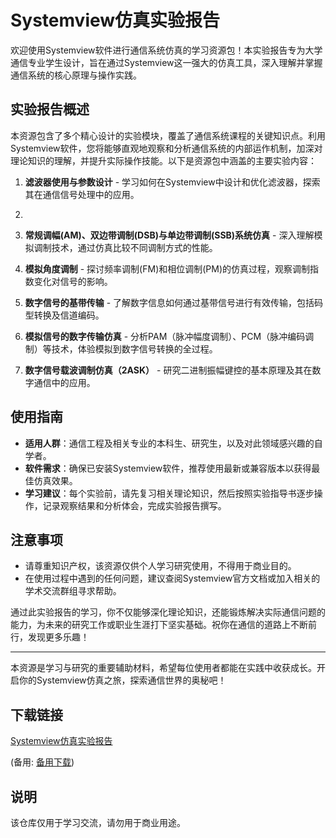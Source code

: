 # Systemview仿真实验报告

欢迎使用Systemview软件进行通信系统仿真的学习资源包！本实验报告专为大学通信专业学生设计，旨在通过Systemview这一强大的仿真工具，深入理解并掌握通信系统的核心原理与操作实践。

## 实验报告概述

本资源包含了多个精心设计的实验模块，覆盖了通信系统课程的关键知识点。利用Systemview软件，您将能够直观地观察和分析通信系统的内部运作机制，加深对理论知识的理解，并提升实际操作技能。以下是资源包中涵盖的主要实验内容：

1. **滤波器使用与参数设计** - 学习如何在Systemview中设计和优化滤波器，探索其在通信信号处理中的应用。
2.    
2. **常规调幅(AM)、双边带调制(DSB)与单边带调制(SSB)系统仿真** - 深入理解模拟调制技术，通过仿真比较不同调制方式的性能。

3. **模拟角度调制** - 探讨频率调制(FM)和相位调制(PM)的仿真过程，观察调制指数变化对信号的影响。

4. **数字信号的基带传输** - 了解数字信息如何通过基带信号进行有效传输，包括码型转换及信道编码。

5. **模拟信号的数字传输仿真** - 分析PAM（脉冲幅度调制）、PCM（脉冲编码调制）等技术，体验模拟到数字信号转换的全过程。

6. **数字信号载波调制仿真（2ASK）** - 研究二进制振幅键控的基本原理及其在数字通信中的应用。

## 使用指南

- **适用人群**：通信工程及相关专业的本科生、研究生，以及对此领域感兴趣的自学者。
- **软件需求**：确保已安装Systemview软件，推荐使用最新或兼容版本以获得最佳仿真效果。
- **学习建议**：每个实验前，请先复习相关理论知识，然后按照实验指导书逐步操作，记录观察结果和分析体会，完成实验报告撰写。

## 注意事项

- 请尊重知识产权，该资源仅供个人学习研究使用，不得用于商业目的。
- 在使用过程中遇到的任何问题，建议查阅Systemview官方文档或加入相关的学术交流群组寻求帮助。

通过此实验报告的学习，你不仅能够深化理论知识，还能锻炼解决实际通信问题的能力，为未来的研究工作或职业生涯打下坚实基础。祝你在通信的道路上不断前行，发现更多乐趣！

--- 

本资源是学习与研究的重要辅助材料，希望每位使用者都能在实践中收获成长。开启你的Systemview仿真之旅，探索通信世界的奥秘吧！

## 下载链接
[Systemview仿真实验报告](https://pan.quark.cn/s/b1c8702462b1) 

(备用: [备用下载](https://pan.baidu.com/s/13o_FszFhM_plKSZloMgvoA?pwd=1234))

## 说明

该仓库仅用于学习交流，请勿用于商业用途。
